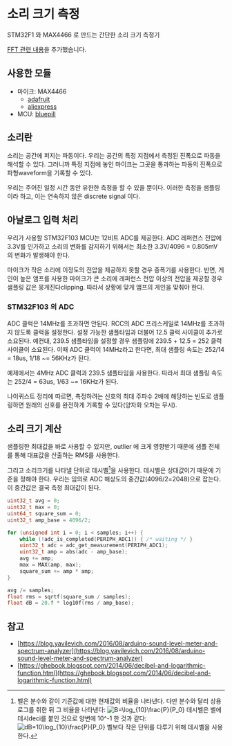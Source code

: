 # 소리 크기 측정
STM32F1 와 MAX4466 로 만드는 간단한 소리 크기 측정기

[FFT 관련 내용](fft.md)을 추가했습니다.

## 사용한 모듈
* 마이크: MAX4466
  - [adafruit](https://www.adafruit.com/product/1063)
  - [aliexpress](https://www.aliexpress.com/w/wholesale-max4466.html)
* MCU: [bluepill](https://www.aliexpress.com/item/1005001833796256.html)

## 소리란
소리는 공간에 퍼지는 파동이다. 우리는 공간의 특정 지점에서 측정된 진폭으로
파동을 해석할 수 있다. 그러니까 특정 지점에 놓인 마이크는 그곳을 통과하는 파동의
진폭으로 파형waveform을 기록할 수 있다.

우리는 주어진 일정 시간 동안 유한한 측정을 할 수 있을 뿐이다. 이러한 측정을
샘플링이라 하고, 이는 연속하지 않은 discrete signal 이다.

## 아날로그 입력 처리
우리가 사용할 STM32F103 MCU는 12비트 ADC를 제공한다. ADC 레퍼런스 전압에 3.3V를
인가하고 소리의 변화를 감지하기 위해서는 최소한 3.3V/4096 = 0.805mV 의 변화가
발생해야 한다.

마이크가 작은 소리에 이정도의 전압을 제공하지 못할 경우 증폭기를 사용한다. 반면,
게인이 높은 앰프를 사용한 마이크가 큰 소리에 레퍼런스 전압 이상의 전압을 제공할
경우 샘플링 값은 뭉게진다clipping. 따라서 상황에 맞게 앰프의 게인을 맞춰야 한다.

### STM32F103 의 ADC
ADC 클럭은 14MHz를 초과하면 안된다. RCC의 ADC 프리스케일로 14MHz를 초과하지
않도록 클럭을 설정한다. 설정 가능한 샘플타임과 더불어 12.5 클럭 사이클이 추가로
소요된다. 예컨대, 239.5 샘플타임을 설정할 경우 샘플링에 239.5 + 12.5 = 252 클럭
사이클이 소요된다. 이때 ADC 클럭이 14MHz라고 한다면, 최대 샘플링 속도는
252/14 = 18us, 1/18 ~= 56KHz가 된다.

예제에서는 4MHz ADC 클럭과 239.5 샘플타임을 사용한다. 따라서 최대 샘플링 속도는
252/4 = 63us, 1/63 ~= 16KHz가 된다.

나이퀴스트 정리에 따르면, 측정하려는 신호의 최대 주파수 2배에 해당하는 빈도로
샘플링하면 원래의 신호를 완전하게 기록할 수 있다(양자화 오차는 무시).

## 소리 크기 계산
샘플링한 최대값을 바로 사용할 수 있지만, outlier 에 크게 영향받기 때문에 샘플
전체를 통해 대표값을 산출하는 RMS를 사용한다.

그리고 소리크기를 나타낼 단위로 데시벨[^1]을 사용한다. 데시벨은 상대값이기
때문에 기준을 정해야 한다. 우리는 임의로 ADC 해상도의 중간값(4096/2=2048)으로
잡는다. 이 중간값은 결국 측정 최대값이 된다.

```c
uint32_t avg = 0;
uint32_t max = 0;
uint64_t square_sum = 0;
uint32_t amp_base = 4096/2;

for (unsigned int i = 0; i < samples; i++) {
	while (!adc_is_completed(PERIPH_ADC1)) { /* waiting */ }
	uint32_t adc = adc_get_measurement(PERIPH_ADC1);
	uint32_t amp = abs(adc - amp_base);
	avg += amp;
	max = MAX(amp, max);
	square_sum += amp * amp;
}

avg /= samples;
float rms = sqrtf(square_sum / samples);
float dB = 20.f * log10f(rms / amp_base);
```

## 참고
[^1]: 벨은 분수와 같이 기준값에 대한 현재값의 비율을 나타낸다. 다만 분수와 달리 상용로그를 취한 뒤 그 비율을 나타낸다: ![B=\log_{10}\frac{P}{P_0}](https://latex.codecogs.com/svg.latex?B=\log_{10}\frac{P}{P_0}) 데시벨은 벨에 데시deci를 붙인 것으로 양변에 10^-1 한 것과 같다: ![dB=10\log_{10}\frac{P}{P_0}](https://latex.codecogs.com/svg.latex?dB=10\log_{10}\frac{P}{P_0}) 벨보다 작은 단위를 다루기 위해 데시벨을 사용한다.

* [https://blog.yavilevich.com/2016/08/arduino-sound-level-meter-and-spectrum-analyzer](https://blog.yavilevich.com/2016/08/arduino-sound-level-meter-and-spectrum-analyzer)
* [https://ghebook.blogspot.com/2014/06/decibel-and-logarithmic-function.html](https://ghebook.blogspot.com/2014/06/decibel-and-logarithmic-function.html)
